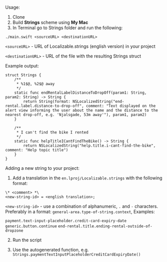 
Usage:

1. Clone
2. Build **Strings** scheme using **My Mac**
3. In Terminal go to Strings folder and run the following:
```
./main.swift <sourceURL> <destinationURL>
```
`<sourceURL>` - URL of Localizable.strings (english version) in your project

`<destinationURL>` - URL of the file with the resulting Strings struct

Example output:
```
struct Strings {
    /**
     * %1$@, %2$@ away
     */
    static func endRentalLabelDistanceToDropOff(param1: String, param2: String) -> String {
        return String(format: NSLocalizedString("end-rental.label.distance-to-drop-off", comment: "Text displayed on the alert view informing the user about the name and the distance to the nearest drop-off, e.g. 'Njalsgade, 53m away'"), param1, param2)
    }

    /**
     * I can't find the bike I rented
     */
    static func helpTitleICantFindTheBike() -> String {
        return NSLocalizedString("help.title.i-cant-find-the-bike", comment: "Help topic title")
    }
}
```

Adding a new string to your project:

1. Add a translation in the `en.lproj/Localizable.strings` with the following format:
```
\* <comment> *\
<new-string-id> = <english translation>;
```

`<new-string-id>` - use a combination of alphanumeric, `.` and `-` characters. Preferably in a format: `general-area.type-of-string.context`,
Examples:

`payment.text-input-placeholder.credit-card-expiry-date`
`generic.button.continue`
`end-rental.title.ending-rental-outside-of-dropzone`

2. Run the script

3. Use the autogenerated function, e.g. `Strings.paymentTextInputPlaceholderCreditCardExpiryDate()`
